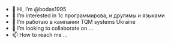 - 👋 Hi, I’m @bodas1995
- 👀 I’m interested in  1c  программирова, и другимы и языками
- 🌱 I’m  работаю в кампании TQM systems  Ukraine
- 💞️ I’m looking to collaborate on ...
- 📫 How to reach me ...

<!---
bodas1995/bodas1995 is a ✨ special ✨ repository because its `README.md` (this file) appears on your GitHub profile.
You can click the Preview link to take a look at your changes.
--->
